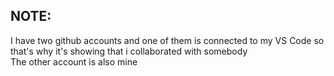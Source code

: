 ## NOTE:  
I have two github accounts and one of them is connected to my VS Code so that's why it's showing that i collaborated with somebody  
The other account is also mine
